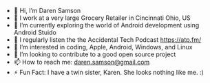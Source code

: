 - 👋 Hi, I’m Daren Samson
- 🏢 I work at a very large Grocery Retailer in Cincinnati Ohio, US
- 🌱 I’m currently exploring the world of Android development using Android Stuido
- 🍎 I regularly listen the the Accidental Tech Podcast https://atp.fm/
- 👀 I’m interested in coding, Apple, Android, Windows, and Linux
- 💞️ I’m looking to contribute to a good open source project
- 📫 How to reach me: daren.samson@gmail.com
- ⚡ Fun Fact: I have a twin sister, Karen.  She looks nothing like me. :)

<!---
Last Updated: 10-9-2021 DSamson
--->
